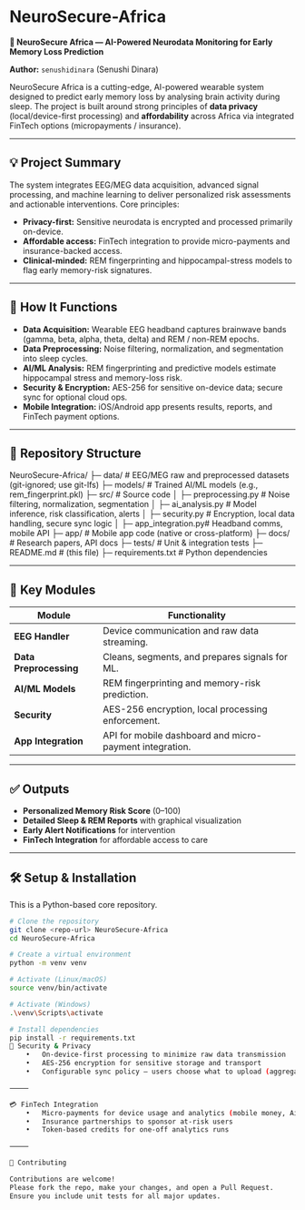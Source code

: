 # NeuroSecure-Africa

**🧠 NeuroSecure Africa — AI-Powered Neurodata Monitoring for Early Memory Loss Prediction**

**Author:** `senushidinara` (Senushi Dinara)

NeuroSecure Africa is a cutting-edge, AI-powered wearable system designed to predict early memory loss by analysing brain activity during sleep. The project is built around strong principles of **data privacy** (local/device-first processing) and **affordability** across Africa via integrated FinTech options (micropayments / insurance).

---

## 💡 Project Summary

The system integrates EEG/MEG data acquisition, advanced signal processing, and machine learning to deliver personalized risk assessments and actionable interventions. Core principles:

- **Privacy-first:** Sensitive neurodata is encrypted and processed primarily on-device.  
- **Affordable access:** FinTech integration to provide micro-payments and insurance-backed access.  
- **Clinical-minded:** REM fingerprinting and hippocampal-stress models to flag early memory-risk signatures.

---

## 🚀 How It Functions

- **Data Acquisition:** Wearable EEG headband captures brainwave bands (gamma, beta, alpha, theta, delta) and REM / non-REM epochs.  
- **Data Preprocessing:** Noise filtering, normalization, and segmentation into sleep cycles.  
- **AI/ML Analysis:** REM fingerprinting and predictive models estimate hippocampal stress and memory-loss risk.  
- **Security & Encryption:** AES-256 for sensitive on-device data; secure sync for optional cloud ops.  
- **Mobile Integration:** iOS/Android app presents results, reports, and FinTech payment options.

---

## 📂 Repository Structure
NeuroSecure-Africa/
├─ data/                # EEG/MEG raw and preprocessed datasets (git-ignored; use git-lfs)
├─ models/              # Trained AI/ML models (e.g., rem_fingerprint.pkl)
├─ src/                 # Source code
│  ├─ preprocessing.py  # Noise filtering, normalization, segmentation
│  ├─ ai_analysis.py    # Model inference, risk classification, alerts
│  ├─ security.py       # Encryption, local data handling, secure sync logic
│  ├─ app_integration.py# Headband comms, mobile API
├─ app/                 # Mobile app code (native or cross-platform)
├─ docs/                # Research papers, API docs
├─ tests/               # Unit & integration tests
├─ README.md            # (this file)
├─ requirements.txt     # Python dependencies


---

## 🔑 Key Modules

| Module | Functionality |
|--------|----------------|
| **EEG Handler** | Device communication and raw data streaming. |
| **Data Preprocessing** | Cleans, segments, and prepares signals for ML. |
| **AI/ML Models** | REM fingerprinting and memory-risk prediction. |
| **Security** | AES-256 encryption, local processing enforcement. |
| **App Integration** | API for mobile dashboard and micro-payment integration. |

---

## ✅ Outputs

- **Personalized Memory Risk Score** (0–100)  
- **Detailed Sleep & REM Reports** with graphical visualization  
- **Early Alert Notifications** for intervention  
- **FinTech Integration** for affordable access to care  

---

## 🛠️ Setup & Installation

This is a Python-based core repository.

```bash
# Clone the repository
git clone <repo-url> NeuroSecure-Africa
cd NeuroSecure-Africa

# Create a virtual environment
python -m venv venv

# Activate (Linux/macOS)
source venv/bin/activate

# Activate (Windows)
.\venv\Scripts\activate

# Install dependencies
pip install -r requirements.txt
🔐 Security & Privacy
	•	On-device-first processing to minimize raw data transmission
	•	AES-256 encryption for sensitive storage and transport
	•	Configurable sync policy — users choose what to upload (aggregated/anonymized data only)

⸻

💳 FinTech Integration
	•	Micro-payments for device usage and analytics (mobile money, Airtel/M-Pesa integrations)
	•	Insurance partnerships to sponsor at-risk users
	•	Token-based credits for one-off analytics runs

⸻

🤝 Contributing

Contributions are welcome!
Please fork the repo, make your changes, and open a Pull Request.
Ensure you include unit tests for all major updates.
